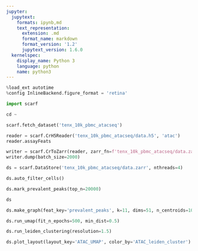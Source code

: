 ```yaml
---
jupyter:
  jupytext:
    formats: ipynb,md
    text_representation:
      extension: .md
      format_name: markdown
      format_version: '1.2'
      jupytext_version: 1.6.0
  kernelspec:
    display_name: Python 3
    language: python
    name: python3
---
```


```python
%load_ext autotime
%config InlineBackend.figure_format = 'retina'

import scarf
```

```python
cd ~
```

```python
scarf.fetch_dataset('tenx_10k_pbmc_atacseq')
```

```python
reader = scarf.CrH5Reader('tenx_10k_pbmc_atacseq/data.h5', 'atac')
reader.assayFeats
```

```python
writer = scarf.CrToZarr(reader, zarr_fn=f'tenx_10k_pbmc_atacseq/data.zarr', chunk_size=(2000, 5000))
writer.dump(batch_size=2000)
```

```python
ds = scarf.DataStore('tenx_10k_pbmc_atacseq/data.zarr', nthreads=4)
```

```python
ds.auto_filter_cells()
```

```python
ds.mark_prevalent_peaks(top_n=20000)
```

```python
ds
```

```python
ds.make_graph(feat_key='prevalent_peaks', k=11, dims=51, n_centroids=1000)
```

```python
ds.run_umap(fit_n_epochs=500, min_dist=0.5)
```

```python
ds.run_leiden_clustering(resolution=1.5)
```

```python
ds.plot_layout(layout_key='ATAC_UMAP', color_by='ATAC_leiden_cluster')
```

```python

```
